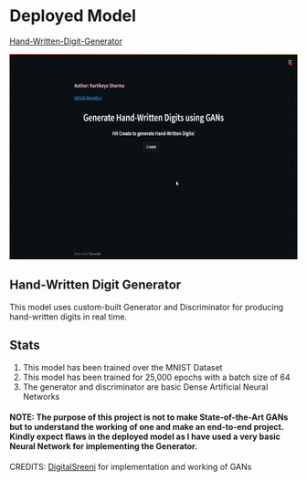 # Deployed Model 
[Hand-Written-Digit-Generator](https://hand-written-digit-generator.herokuapp.com/)

<img src="streamlit_video.gif" width="640" height="360"/>

## Hand-Written Digit Generator
This model uses custom-built Generator and Discriminator for producing hand-written digits in real time. 

## Stats
1. This model has been trained over the MNIST Dataset
2. This model has been trained for 25,000 epochs with a batch size of 64
3. The generator and discriminator are basic Dense Artificial Neural Networks

#### NOTE: The purpose of this project is not to make State-of-the-Art GANs but to understand the working of one and make an end-to-end project. Kindly expect flaws in the deployed model as I have used a very basic Neural Network for implementing the Generator.


CREDITS: [DigitalSreeni](https://www.youtube.com/c/DigitalSreeni) for implementation and working of GANs